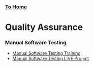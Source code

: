 ### [To Home](https://github.com/kokurate/learning-journey)

# Quality Assurance

### Manual Software Testing 
- [Manual Software Testing Training](https://github.com/kokurate/learning-journey/blob/main/Quality%20Assurance/Manual%20Software%20Testing%20Training.md)
- [Manual Software Testing LIVE Project](https://github.com/kokurate/learning-journey/blob/main/Quality%20Assurance/Manual%20Software%20Testing%20LIVE%20Project.md)
